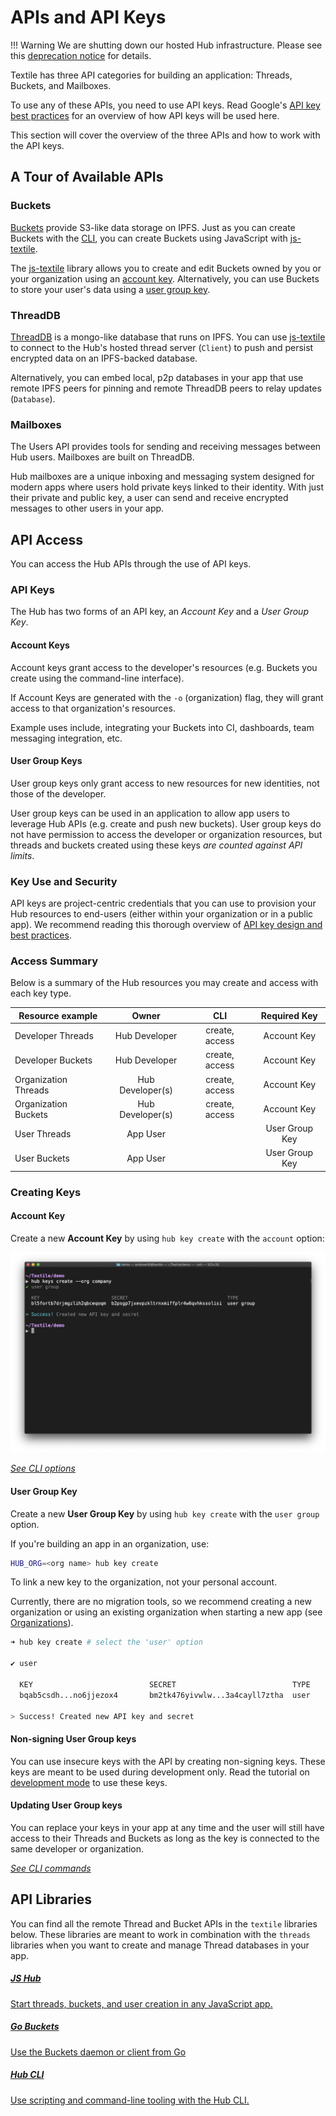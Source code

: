 # APIs and API Keys

!!! Warning
We are shutting down our hosted Hub infrastructure. Please see this [deprecation notice](https://github.com/textileio/textile/issues/578) for details.

Textile has three API categories for building an application: Threads, Buckets, and Mailboxes.

To use any of these APIs, you need to use API keys. Read Google's [API key best practices](https://developers.google.com/maps/api-key-best-practices) for an overview of how API keys will be used here.

This section will cover the overview of the three APIs and how to work with the API keys.

## A Tour of Available APIs

### Buckets

[Buckets](../buckets/index.md) provide S3-like data storage on IPFS. Just as you can create Buckets with the [CLI](../hub/cli/hub.md), you can create Buckets using JavaScript with [js-textile](#api-libraries).

The [js-textile](#api-libraries) library allows you to create and edit Buckets owned by you or your organization using an [account key](#account-key). Alternatively, you can use Buckets to store your user's data using a [user group key](#user-group-key).

### ThreadDB

[ThreadDB](../threads/index.md) is a mongo-like database that runs on IPFS. You can use [js-textile](#api-libraries) to connect to the Hub's hosted thread server (`Client`) to push and persist encrypted data on an IPFS-backed database.

Alternatively, you can embed local, p2p databases in your app that use remote IPFS peers for pinning and remote ThreadDB peers to relay updates (`Database`).

### Mailboxes

The Users API provides tools for sending and receiving messages between Hub users. Mailboxes are built on ThreadDB.

Hub mailboxes are a unique inboxing and messaging system designed for modern apps where users hold private keys linked to their identity. With just their private and public key, a user can send and receive encrypted messages to other users in your app.

## API Access

You can access the Hub APIs through the use of API keys.

### API Keys

The Hub has two forms of an API key, an _Account Key_ and a _User Group Key_.

#### Account Keys

Account keys grant access to the developer's resources (e.g. Buckets you create using the command-line interface).

If Account Keys are generated with the `-o` (organization) flag, they will grant access to that organization's resources.

Example uses include, integrating your Buckets into CI, dashboards, team messaging integration, etc.

#### User Group Keys

User group keys only grant access to new resources for new identities, not those of the developer.

User group keys can be used in an application to allow app users to leverage Hub APIs (e.g. create and push new buckets). User group keys do not have permission to access the developer or organization resources, but threads and buckets created using these keys _are counted against API limits_.

### Key Use and Security

API keys are project-centric credentials that you can use to provision your Hub resources to end-users (either within your organization or in a public app). We recommend reading this thorough overview of [API key design and best practices](https://developers.google.com/maps/api-key-best-practices).

### Access Summary

Below is a summary of the Hub resources you may create and access with each key type.

<center>

| Resource example     |      Owner       |      CLI       |  Required Key  |
| -------------------- | :--------------: | :------------: | :------------: |
| Developer Threads    |  Hub Developer   | create, access |  Account Key   |
| Developer Buckets    |  Hub Developer   | create, access |  Account Key   |
| Organization Threads | Hub Developer(s) | create, access |  Account Key   |
| Organization Buckets | Hub Developer(s) | create, access |  Account Key   |
| User Threads         |     App User     |                | User Group Key |
| User Buckets         |     App User     |                | User Group Key |

</center>

### Creating Keys

#### Account Key

Create a new **Account Key** by using `hub key create` with the `account` option:

![](../images/hub-cli/hub_keys_create.png)

<!--
^ Is this image correct? I don't see an "account" option.
- Albert Kim
-->

_[See CLI options](../hub/cli/hub_keys.md)_

#### User Group Key

Create a new **User Group Key** by using `hub key create` with the `user group` option.

If you're building an app in an organization, use:

```bash
HUB_ORG=<org name> hub key create
```

To link a new key to the organization, not your personal account.

Currently, there are no migration tools, so we recommend creating a new organization or using an existing organization when starting a new app (see [Organizations](../hub/accounts.md)).

```bash
➜ hub key create # select the 'user' option

✔ user

  KEY                          SECRET                          TYPE
  bqab5csdh...no6jjezox4       bm2tk476yivwlw...3a4cayll7ztha  user

> Success! Created new API key and secret
```

#### Non-signing User Group keys

You can use insecure keys with the API by creating non-signing keys. These keys are meant to be used during development only. Read the tutorial on [development mode](../tutorials/hub/development-mode.md) to use these keys.

#### Updating User Group keys

You can replace your keys in your app at any time and the user will still have access to their Threads and Buckets as long as the key is connected to the same developer or organization.

_[See CLI commands](../hub/cli/hub_keys.md)_

## API Libraries

You can find all the remote Thread and Bucket APIs in the `textile` libraries below. These libraries are meant to work in combination with the `threads` libraries when you want to create and manage Thread databases in your app.

<div class="txtl-options">
  <a href="https://textileio.github.io/js-textile/docs/" target="_blank" class="box">
    <h5>JS Hub</h5>
    <p>Start threads, buckets, and user creation in any JavaScript app.</p>
  </a>
  <span class="box-space"> </span>
  <a href="https://godoc.org/github.com/textileio/go-buckets" target="_blank" class="box">
    <h5>Go Buckets</h5>
    <p>Use the Buckets daemon or client from Go</p>
  </a>
  <span class="box-space"> </span>
  <a href="../cli/hub" class="box">
    <h5>Hub CLI</h5>
    <p>Use scripting and command-line tooling with the Hub CLI.</p>
  </a>
</div>
